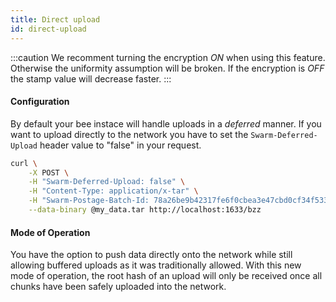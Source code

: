 ```yaml
---
title: Direct upload
id: direct-upload
---
```


:::caution
We recomment turning the encryption *ON* when using this feature. Otherwise the uniformity assumption will be broken.
If the encryption is *OFF* the stamp value will decrease faster.
:::

#### Configuration

By default your bee instace will handle uploads in a _deferred_ manner.
If you want to upload directly to the network you have to set the `Swarm-Deferred-Upload` header value to "false" in your request.

```bash
curl \
	-X POST \
	-H "Swarm-Deferred-Upload: false" \
	-H "Content-Type: application/x-tar" \
	-H "Swarm-Postage-Batch-Id: 78a26be9b42317fe6f0cbea3e47cbd0cf34f533db4e9c91cf92be40eb2968264" \
	--data-binary @my_data.tar http://localhost:1633/bzz
```

#### Mode of Operation

You have the option to push data directly onto the network while still allowing buffered uploads as it was traditionally allowed.
With this new mode of operation, the root hash of an upload will only be received once all chunks have been safely uploaded into the network.
